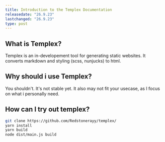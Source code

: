 ```yaml
---
title: Introduction to the Templex Documentation
releasedate: "26.9.23"
lastchanged: "26.9.23"
type: post
---
```


## What is Templex?

Templex is an in-developement tool for generating static websites.
It converts markdown and styling (scss, nunjucks) to html.

## Why should i use Templex?

You shouldn't. It's not stable yet. It also may not fit your usecase,
as I focus on what i personally need.

## How can I try out templex?

```sh
git clone https://github.com/Redstonerayy/templex/
yarn install
yarn build
node dist/main.js build
```
